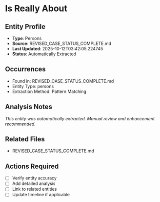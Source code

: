 # Is Really About

## Entity Profile
- **Type**: Persons
- **Source**: REVISED_CASE_STATUS_COMPLETE.md
- **Last Updated**: 2025-10-12T03:42:05.224745
- **Status**: Automatically Extracted

## Occurrences
- Found in: REVISED_CASE_STATUS_COMPLETE.md
- Entity Type: persons
- Extraction Method: Pattern Matching

## Analysis Notes
*This entity was automatically extracted. Manual review and enhancement recommended.*

## Related Files
- REVISED_CASE_STATUS_COMPLETE.md

## Actions Required
- [ ] Verify entity accuracy
- [ ] Add detailed analysis
- [ ] Link to related entities
- [ ] Update timeline if applicable
